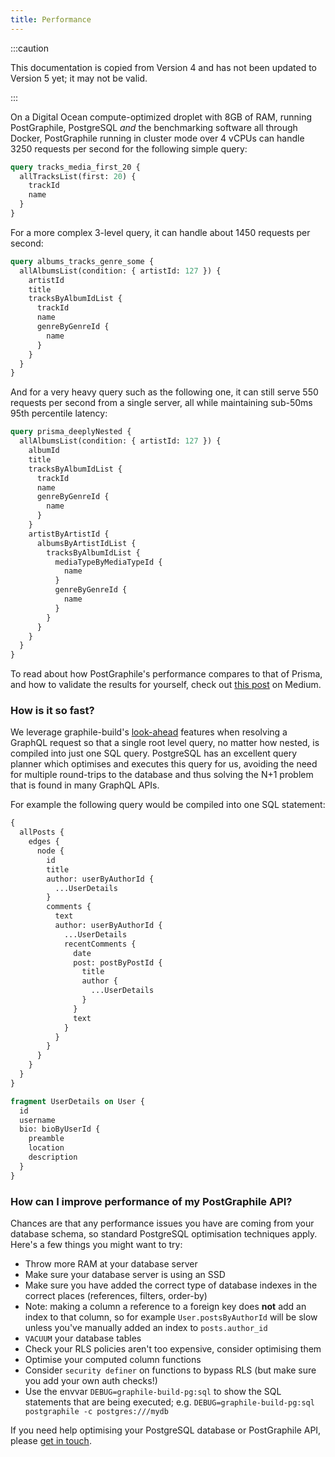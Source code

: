 ```yaml
---
title: Performance
---
```


:::caution

This documentation is copied from Version 4 and has not been updated to Version
5 yet; it may not be valid.

:::

On a Digital Ocean compute-optimized droplet with 8GB of RAM, running
PostGraphile, PostgreSQL _and_ the benchmarking software all through Docker,
PostGraphile running in cluster mode over 4 vCPUs can handle 3250 requests per
second for the following simple query:

```graphql
query tracks_media_first_20 {
  allTracksList(first: 20) {
    trackId
    name
  }
}
```

For a more complex 3-level query, it can handle about 1450 requests per second:

```graphql
query albums_tracks_genre_some {
  allAlbumsList(condition: { artistId: 127 }) {
    artistId
    title
    tracksByAlbumIdList {
      trackId
      name
      genreByGenreId {
        name
      }
    }
  }
}
```

And for a very heavy query such as the following one, it can still serve 550
requests per second from a single server, all while maintaining sub-50ms 95th
percentile latency:

```graphql
query prisma_deeplyNested {
  allAlbumsList(condition: { artistId: 127 }) {
    albumId
    title
    tracksByAlbumIdList {
      trackId
      name
      genreByGenreId {
        name
      }
    }
    artistByArtistId {
      albumsByArtistIdList {
        tracksByAlbumIdList {
          mediaTypeByMediaTypeId {
            name
          }
          genreByGenreId {
            name
          }
        }
      }
    }
  }
}
```

To read about how PostGraphile's performance compares to that of Prisma, and how
to validate the results for yourself, check out
[this post](https://medium.com/@Benjie/how-i-made-postgraphile-faster-than-prisma-graphql-server-in-8-hours-e66b4c511160)
on Medium.

### How is it so fast?

We leverage graphile-build's
[look-ahead](https://build.graphile.org/graphile-build/4/look-ahead) features when
resolving a GraphQL request so that a single root level query, no matter how
nested, is compiled into just one SQL query. PostgreSQL has an excellent query
planner which optimises and executes this query for us, avoiding the need for
multiple round-trips to the database and thus solving the N+1 problem that is
found in many GraphQL APIs.

For example the following query would be compiled into one SQL statement:

```graphql
{
  allPosts {
    edges {
      node {
        id
        title
        author: userByAuthorId {
          ...UserDetails
        }
        comments {
          text
          author: userByAuthorId {
            ...UserDetails
            recentComments {
              date
              post: postByPostId {
                title
                author {
                  ...UserDetails
                }
              }
              text
            }
          }
        }
      }
    }
  }
}

fragment UserDetails on User {
  id
  username
  bio: bioByUserId {
    preamble
    location
    description
  }
}
```

### How can I improve performance of my PostGraphile API?

Chances are that any performance issues you have are coming from your database
schema, so standard PostgreSQL optimisation techniques apply. Here's a few
things you might want to try:

- Throw more RAM at your database server
- Make sure your database server is using an SSD
- Make sure you have added the correct type of database indexes in the correct
  places (references, filters, order-by)
- Note: making a column a reference to a foreign key does **not** add an index
  to that column, so for example `User.postsByAuthorId` will be slow unless
  you've manually added an index to `posts.author_id`
- `VACUUM` your database tables
- Check your RLS policies aren't too expensive, consider optimising them
- Optimise your computed column functions
- Consider `security definer` on functions to bypass RLS (but make sure you add
  your own auth checks!)
- Use the envvar `DEBUG=graphile-build-pg:sql` to show the SQL statements that
  are being executed; e.g.
  `DEBUG=graphile-build-pg:sql postgraphile -c postgres:///mydb`

If you need help optimising your PostgreSQL database or PostGraphile API, please
[get in touch](https://graphile.org/support/).
